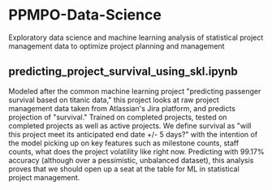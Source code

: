 # PPMPO-Data-Science
Exploratory data science and machine learning analysis of statistical project management data to optimize project planning and management

## predicting_project_survival_using_skl.ipynb
Modeled after the common machine learning project "predicting passenger survival based on titanic data," this project looks at raw project management data taken from Atlassian's Jira platform, and predicts projection of "survival." Trained on completed projects, tested on completed projects as well as active projects. We define survival as "will this project meet its anticipated end date +/- 5 days?" with the intention of the model picking up on key features such as milestone counts, staff counts, what does the project volatility like  right now. Predicting with 99.17% accuracy (although over a pessimistic, unbalanced dataset), this analysis proves that we should open up a seat at the table for ML in statistical project management. 
